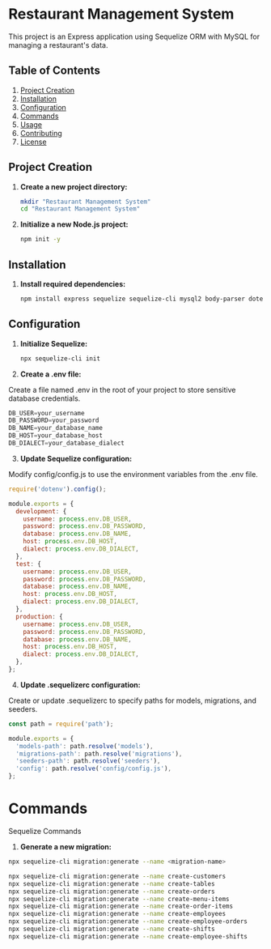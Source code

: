 # Restaurant Management System

This project is an Express application using Sequelize ORM with MySQL for managing a restaurant's data.

## Table of Contents

1. [Project Creation](#project-creation)
2. [Installation](#installation)
3. [Configuration](#configuration)
4. [Commands](#commands)
5. [Usage](#usage)
6. [Contributing](#contributing)
7. [License](#license)

## Project Creation

1. **Create a new project directory:**

   ```bash
   mkdir "Restaurant Management System"
   cd "Restaurant Management System"
2. **Initialize a new Node.js project:**
   ```bash
   npm init -y

## Installation

1. **Install required dependencies:**
   ```bash
   npm install express sequelize sequelize-cli mysql2 body-parser dotenv

## Configuration

1. **Initialize Sequelize:**
   ```bash
   npx sequelize-cli init

2. **Create a .env file:**

Create a file named .env in the root of your project to store sensitive database credentials.

```javascript
DB_USER=your_username
DB_PASSWORD=your_password
DB_NAME=your_database_name
DB_HOST=your_database_host
DB_DIALECT=your_database_dialect
```

3. **Update Sequelize configuration:**

Modify config/config.js to use the environment variables from the .env file.

```javascript
require('dotenv').config();

module.exports = {
  development: {
    username: process.env.DB_USER,
    password: process.env.DB_PASSWORD,
    database: process.env.DB_NAME,
    host: process.env.DB_HOST,
    dialect: process.env.DB_DIALECT,
  },
  test: {
    username: process.env.DB_USER,
    password: process.env.DB_PASSWORD,
    database: process.env.DB_NAME,
    host: process.env.DB_HOST,
    dialect: process.env.DB_DIALECT,
  },
  production: {
    username: process.env.DB_USER,
    password: process.env.DB_PASSWORD,
    database: process.env.DB_NAME,
    host: process.env.DB_HOST,
    dialect: process.env.DB_DIALECT,
  },
};
```


4. **Update .sequelizerc configuration:**

Create or update .sequelizerc to specify paths for models, migrations, and seeders.

```javascript
const path = require('path');

module.exports = {
  'models-path': path.resolve('models'),
  'migrations-path': path.resolve('migrations'),
  'seeders-path': path.resolve('seeders'),
  'config': path.resolve('config/config.js'),
};
```

# Commands

Sequelize Commands

1. **Generate a new migration:**

```bash
npx sequelize-cli migration:generate --name <migration-name>

npx sequelize-cli migration:generate --name create-customers
npx sequelize-cli migration:generate --name create-tables
npx sequelize-cli migration:generate --name create-orders
npx sequelize-cli migration:generate --name create-menu-items
npx sequelize-cli migration:generate --name create-order-items
npx sequelize-cli migration:generate --name create-employees
npx sequelize-cli migration:generate --name create-employee-orders
npx sequelize-cli migration:generate --name create-shifts
npx sequelize-cli migration:generate --name create-employee-shifts
```








